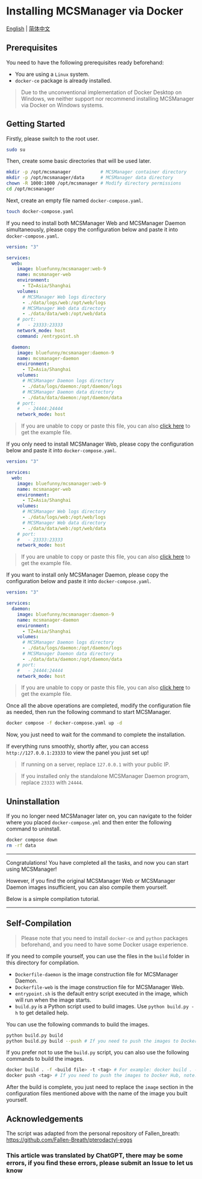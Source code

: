# Installing MCSManager via Docker

[English](README.md) | [简体中文](./README_cn.md)

## Prerequisites

You need to have the following prerequisites ready beforehand:

- You are using a `Linux` system.
- `docker-ce` package is already installed.

> Due to the unconventional implementation of Docker Desktop on Windows, we neither support nor recommend installing MCSManager via Docker on Windows systems.

## Getting Started

Firstly, please switch to the root user.

```bash
sudo su
```

Then, create some basic directories that will be used later.

```bash
mkdir -p /opt/mcsmanager           # MCSManager container directory
mkdir -p /opt/mcsmanager/data      # MCSManager data directory
chown -R 1000:1000 /opt/mcsmanager # Modify directory permissions
cd /opt/mcsmanager
```

Next, create an empty file named `docker-compose.yaml`.

```bash
touch docker-compose.yaml
```

If you need to install both MCSManager Web and MCSManager Daemon simultaneously, please copy the configuration below and paste it into `docker-compose.yaml`.

```yaml
version: "3"

services:
  web:
    image: bluefunny/mcsmanager:web-9
    name: mcsmanager-web
    environment:
      - TZ=Asia/Shanghai
    volumes:
      # MCSManager Web logs directory
      - ./data/logs/web:/opt/web/logs
      # MCSManager Web data directory
      - ./data/data/web:/opt/web/data
    # port:
    #   - 23333:23333 
    network_mode: host
    command: /entrypoint.sh

  daemon:
    image: bluefunny/mcsmanager:daemon-9
    name: mcsmanager-daemon
    environment:
      - TZ=Asia/Shanghai
    volumes:
      # MCSManager Daemon logs directory
      - ./data/logs/daemon:/opt/daemon/logs
      # MCSManager Daemon data directory
      - ./data/data/daemon:/opt/daemon/data
    # port:
    #   - 24444:24444
    network_mode: host
```

> If you are unable to copy or paste this file, you can also [click here](../examples/en/full.yaml) to get the example file.

If you only need to install MCSManager Web, please copy the configuration below and paste it into `docker-compose.yaml`.

```yaml
version: "3"

services:
  web:
    image: bluefunny/mcsmanager:web-9
    name: mcsmanager-web
    environment:
      - TZ=Asia/Shanghai
    volumes:
      # MCSManager Web logs directory
      - ./data/logs/web:/opt/web/logs
      # MCSManager Web data directory
      - ./data/data/web:/opt/web/data
    # port:
    #   - 23333:23333 
    network_mode: host
```

> If you are unable to copy or paste this file, you can also [click here](../examples/en/web.yaml) to get the example file.

If you want to install only MCSManager Daemon, please copy the configuration below and paste it into `docker-compose.yaml`.

```yaml
version: "3"

services:
  daemon:
    image: bluefunny/mcsmanager:daemon-9
    name: mcsmanager-daemon
    environment:
      - TZ=Asia/Shanghai
    volumes:
      # MCSManager Daemon logs directory
      - ./data/logs/daemon:/opt/daemon/logs
      # MCSManager Daemon data directory
      - ./data/data/daemon:/opt/daemon/data
    # port:
    #   - 24444:24444
    network_mode: host
```

> If you are unable to copy or paste this file, you can also [click here](../examples/en/daemon.yaml) to get the example file.

Once all the above operations are completed, modify the configuration file as needed, then run the following command to start MCSManager.

```bash
docker compose -f docker-compose.yaml up -d
```

Now, you just need to wait for the command to complete the installation.

If everything runs smoothly, shortly after, you can access `http://127.0.0.1:23333` to view the panel you just set up!

> If running on a server, replace `127.0.0.1` with your public IP.

> If you installed only the standalone MCSManager Daemon program, replace `23333` with `24444`.

## Uninstallation

If you no longer need MCSManager later on, you can navigate to the folder where you placed `docker-compose.yml` and then enter the following command to uninstall.

```bash
docker compose down
rm -rf data
```

---

Congratulations! You have completed all the tasks, and now you can start using MCSManager!

However, if you find the original MCSManager Web or MCSManager Daemon images insufficient, you can also compile them yourself.

Below is a simple compilation tutorial.

---

## Self-Compilation

> Please note that you need to install `docker-ce` and `python` packages beforehand, and you need to have some Docker usage experience.

If you need to compile yourself, you can use the files in the `build` folder in this directory for compilation.

- `Dockerfile-daemon` is the image construction file for MCSManager Daemon.
- `Dockerfile-web` is the image construction file for MCSManager Web.
- `entrypoint.sh` is the default entry script executed in the image, which will run when the image starts.
- `build.py` is a Python script used to build images. Use `python build.py -h` to get detailed help.

You can use the following commands to build the images.

```bash
python build.py build
python build.py build --push # If you need to push the images to Docker Hub, note: this requires you to pre-configure Docker Registry yourself.
```

If you prefer not to use the `build.py` script, you can also use the following commands to build the images.

```bash
docker build . -f <build file> -t <tag> # For example: docker build . -f Dockerfile -t bluefunny/mcsmanager-daemon:9 --build-arg TYPE=daemon --build-arg VERSION=9
docker push <tag> # If you need to push the images to Docker Hub, note: this requires you to pre-configure Docker Registry yourself.
```

After the build is complete, you just need to replace the `image` section in the configuration files mentioned above with the name of the image you built yourself.

## Acknowledgements

The script was adapted from the personal repository of Fallen_breath: https://github.com/Fallen-Breath/pterodactyl-eggs

### This article was translated by ChatGPT, there may be some errors, if you find these errors, please submit an Issue to let us know